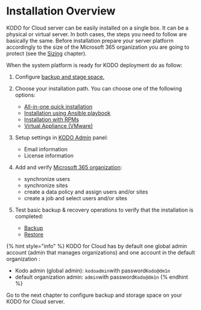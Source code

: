 # Installation Overview

KODO for Cloud server can be easily installed on a single box. It can be a physical or virtual server. In both cases, the steps you need to follow are basically the same. Before installation prepare your server platform accordingly to the size of the Microsoft 365 organization you are going to protect \(see the [Sizing](../planning/sizing/) chapter\).

When the system platform is ready for KODO deployment do as follow:

1. Configure [backup and stage space.](./)
2. Choose your installation path. You can choose one of the following options:
   * [​All-in-one quick installation​](quick-install-all-in-one.md)
   * ​[Installation using Ansible playbook​](installation-using-ansible-playbook.md)
   * [​Installation with RPMs​](installation-with-rpms.md)
   * [Virtual Appliance \(VMware\)](virtual-appliance-vmware.md)
3. Setup settings in [KODO Admin](../administration/organizations-kodoadmin-dashboard-only/settings/kodo-admin.md) panel:
   * Email information
   * License information 
4. Add and verify [Microsoft 365 organization](first-steps-after-deployment/microsoft-365-organization-management/):
   * synchronize users
   * synchronize sites
   * create a data policy and assign users and/or sites
   * create a job  and select users and/or sites
5. Test basic backup & recovery operations to verify that the installation is completed:

   * [Backup](../administration/data-backup/on-demand-backup.md)​ 
   * [Restore](../administration/data-restore/) 

{% hint style="info" %}
KODO for Cloud has by default one global admin account \(admin that manages organizations\) and one account in the default organization :

* Kodo admin \(global admin\): `kodoadmin`with password`Kodo@dm1n` 
* default organization admin: `admin`with password`Kodo@dm1n`
{% endhint %}

Go to the next chapter to configure backup and storage space on your KODO for Cloud server.

